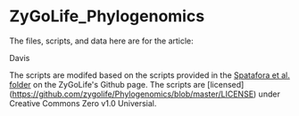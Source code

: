 # ZyGoLife_Phylogenomics
The files, scripts, and data here are for the article:

Davis

The scripts are modifed based on the scripts provided in the [Spatafora et al. folder](https://github.com/zygolife/Phylogenomics "Phylogenomics") on the ZyGoLife's Github page. The scripts are [licensed] (https://github.com/zygolife/Phylogenomics/blob/master/LICENSE) under Creative Commons Zero v1.0 Universial.
